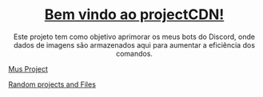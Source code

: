 <h1 align="center">
  <a href="https://r4l7.github.io/projectCDN/">Bem vindo ao projectCDN!</a>
</h1>
<p align="center">Este projeto tem como objetivo aprimorar os meus bots do Discord, onde dados de imagens são armazenados aqui para aumentar a eficiência dos comandos.</p>

[Mus Project](https://r4l7.github.io/projectCDN/musProject/)

[Random projects and Files](https://r4l7.github.io/projectCDN/resource/)
